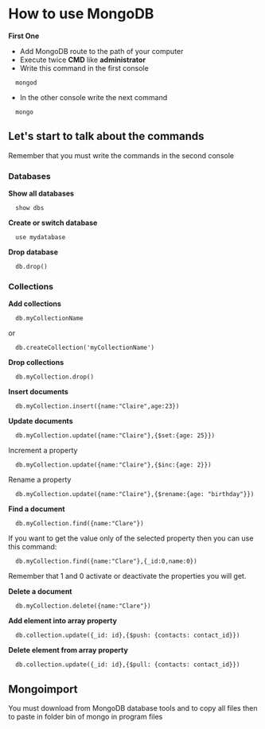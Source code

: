 # How to use MongoDB

**First One**
- Add MongoDB route to the path of your computer
- Execute twice **CMD** like **administrator**
- Write this command in the first console
``` console
  mongod
```
- In the other console write the next command
``` console
  mongo
```

## Let's start to talk about the commands
Remember that you must write the commands in the second console

### Databases
**Show all databases**
``` console
  show dbs
```
**Create or switch database**
``` console
  use mydatabase
```

**Drop database**
``` console
  db.drop()
```
### Collections
**Add collections**
``` console
  db.myCollectionName
```
or
``` console
  db.createCollection('myCollectionName')
```
**Drop collections**
``` console
  db.myCollection.drop()
```

**Insert documents**
``` console
  db.myCollection.insert({name:"Claire",age:23})
```

**Update documents**
``` console
  db.myCollection.update({name:"Claire"},{$set:{age: 25}})
```

Increment a property
``` console
  db.myCollection.update({name:"Claire"},{$inc:{age: 2}})
```

Rename a property
``` console
  db.myCollection.update({name:"Claire"},{$rename:{age: "birthday"}})
```

**Find a document**
``` console
  db.myCollection.find({name:"Clare"})
```
If you want to get the value only of the selected property then you can use this command:
``` console
  db.myCollection.find({name:"Clare"},{_id:0,name:0})
```
Remember that 1 and 0 activate or deactivate the properties you will get.


**Delete a document**
``` console
  db.myCollection.delete({name:"Clare"})
```

**Add element into array property**
``` console
  db.collection.update({_id: id},{$push: {contacts: contact_id}})
```

**Delete element from array property**
``` console
  db.collection.update({_id: id},{$pull: {contacts: contact_id}})
```
## Mongoimport
You must download from MongoDB database tools and to copy all files then to paste in folder bin of mongo in program files
